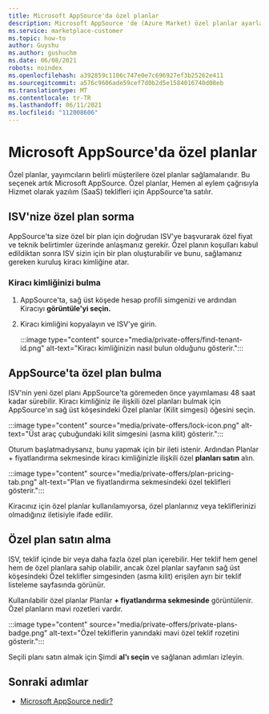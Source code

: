 ```yaml
---
title: Microsoft AppSource'da özel planlar
description: Microsoft AppSource 'de (Azure Market) özel planlar ayarlama.
ms.service: marketplace-customer
ms.topic: how-to
author: Guyshu
ms.author: gushuchm
ms.date: 06/08/2021
robots: noindex
ms.openlocfilehash: a392859c1106c747e0e7c696927ef3b25262e411
ms.sourcegitcommit: a576c9606ade59cef7d0b2d5e1584016740d08eb
ms.translationtype: MT
ms.contentlocale: tr-TR
ms.lasthandoff: 06/11/2021
ms.locfileid: "112008606"
---
```

# <a name="private-plans-in-microsoft-appsource"></a>Microsoft AppSource'da özel planlar

Özel planlar, yayımcıların belirli müşterilere özel planlar sağlamalarıdır. Bu seçenek artık Microsoft AppSource. Özel planlar, Hemen al eylem çağrısıyla Hizmet olarak yazılım  (SaaS) teklifleri için AppSource'ta satılır.

## <a name="ask-your-isv-for-a-private-plan"></a>ISV'nize özel plan sorma

AppSource'ta size özel bir plan için doğrudan ISV'ye başvurarak özel fiyat ve teknik belirtimler üzerinde anlaşmanız gerekir. Özel planın koşulları kabul edildiktan sonra ISV sizin için bir plan oluşturabilir ve bunu, sağlamanız gereken kuruluş kiracı kimliğine atar.

### <a name="finding-your-tenant-id"></a>Kiracı kimliğinizi bulma

1. AppSource'ta, sağ üst köşede hesap profili simgenizi ve ardından Kiracıyı **görüntüle'yi seçin.**
2. Kiracı kimliğini kopyalayın ve ISV'ye girin.

    :::image type="content" source="media/private-offers/find-tenant-id.png" alt-text="Kiracı kimliğinizin nasıl bulun olduğunu gösterir.":::

## <a name="find-a-private-plan-in-appsource"></a>AppSource'ta özel plan bulma

ISV'nin yeni özel planı AppSource'ta göremeden önce yayımlaması 48 saat kadar sürebilir. Kiracı kimliğiniz ile ilişkili özel  planları bulmak için AppSource'ın sağ üst köşesindeki Özel planlar (Kilit simgesi) öğesini seçin.

:::image type="content" source="media/private-offers/lock-icon.png" alt-text="Üst araç çubuğundaki kilit simgesini (asma kilit) gösterir.":::

Oturum başlatmadıysanız, bunu yapmak için bir ileti istenir. Ardından Planlar + fiyatlandırma sekmesinde kiracı kimliğinizle ilişkili özel **planları satın** alın.

:::image type="content" source="media/private-offers/plan-pricing-tab.png" alt-text="Plan ve fiyatlandırma sekmesindeki özel teklifleri gösterir.":::

Kiracınız için özel planlar kullanılamıyorsa, özel planlarınız veya tekliflerinizi olmadığınız iletisiyle ifade edilir.

## <a name="purchase-a-private-plan"></a>Özel plan satın alma

ISV, teklif içinde bir veya daha fazla özel plan içerebilir. Her teklif hem genel hem de özel planlara sahip olabilir, ancak özel planlar sayfanın sağ üst köşesindeki Özel teklifler simgesinden (asma kilit) erişilen ayrı bir teklif listeleme sayfasında görünür.

Kullanılabilir özel planlar Planlar **+ fiyatlandırma sekmesinde** görüntülenir. Özel planların mavi rozetleri vardır.

:::image type="content" source="media/private-offers/private-plans-badge.png" alt-text="Özel tekliflerin yanındaki mavi özel teklif rozetini gösterir.":::

Seçili planı satın almak için Şimdi **al'ı seçin** ve sağlanan adımları izleyin.

## <a name="next-steps"></a>Sonraki adımlar

- [Microsoft AppSource nedir?](appsource-overview.md)
